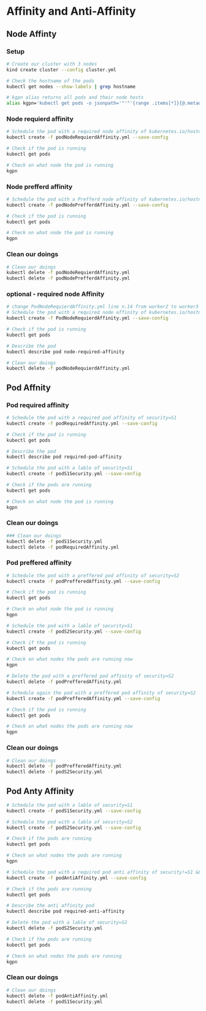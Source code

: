 # Affinity and Anti-Affinity

## Node Affinty 

### Setup
```sh
# Create our cluster with 3 nodes
kind create cluster --config cluster.yml
```
```sh
# Check the hostname of the pods
kubectl get nodes --show-labels | grep hostname
```
```sh
# kgpn alias returns all pods and their node hosts
alias kgpn='kubectl get pods -o jsonpath='"'"'{range .items[*]}{@.metadata.name}{" "}{@.spec.nodeName}{"\n"}{end}'"'"''
```

### Node requierd affinity
```sh
# Schedule the pod with a required node affinity of kubernetes.io/hostname=advanced-scheduling-worker2  
kubectl create -f podNodeRequierdAffinity.yml --save-config
```
```sh
# Check if the pod is running
kubectl get pods
```
```sh
# Check on what node the pod is running
kgpn
```

### Node prefferd affinity

```sh
# Schedule the pod with a Prefferd node affinity of kubernetes.io/hostname=advanced-scheduling-worker3
kubectl create -f podNodePrefferdAffinity.yml --save-config
```
```sh
# Check if the pod is running
kubectl get pods
```
```sh
# Check on what node the pod is running
kgpn
```

### Clean our doings
```sh
# Clean our doings
kubectl delete -f podNodeRequierdAffinity.yml
kubectl delete -f podNodePrefferdAffinity.yml
```

### optional - required node Affinity
```sh
# change PodNodeRequierdAffinity.yml line n.14 from worker2 to worker3
# Schedule the pod with a required node affinity of kubernetes.io/hostname=advanced-scheduling-worker3
kubectl create -f PodNodeRequierdAffinity.yml --save-config
```
```sh
# Check if the pod is running
kubectl get pods
```
```sh
# Describe the pod
kubectl describe pod node-required-affinity
```
```sh
# Clean our doings
kubectl delete -f podNodeRequierdAffinity.yml
```


## Pod Affnity

### Pod required affinity

```sh
# Schedule the pod with a required pod affinity of security=S1
kubectl create -f podRequiredAffinity.yml --save-config
```
```sh
# Check if the pod is running
kubectl get pods
```
```sh
# Describe the pod
kubectl describe pod required-pod-affinity
```
```sh
# Schedule the pod with a lable of security=S1
kubectl create -f podS1Security.yml --save-config
```
```sh
# Check if the pods are running
kubectl get pods 
```
```sh
# Check on what node the pod is running
kgpn
```
### Clean our doings

```sh
### Clean our doings
kubectl delete -f podS1Security.yml
kubectl delete -f podRequiredAffinity.yml
```

### Pod preffered affinity

```sh
# Schedule the pod with a preffered pod affinity of security=S2
kubectl create -f podPrefferedAffinity.yml --save-config
```
```sh
# Check if the pod is running
kubectl get pods
```
```sh
# Check on what node the pod is running
kgpn
```

```sh
# Schedule the pod with a lable of security=S1
kubectl create -f podS2Security.yml --save-config
```
```sh
# Check if the pod is running
kubectl get pods
```
```sh
# Check on what nodes the pods are running now
kgpn
```
```sh
# Delete the pod with a preffered pod affinity of security=S2
kubectl delete -f podPrefferedAffinity.yml
```
```sh
# Schedule again the pod with a preffered pod affinity of security=S2
kubectl create -f podPrefferedAffinity.yml --save-config
```
```sh
# Check if the pod is running
kubectl get pods
```
```sh
# Check on what nodes the pods are running now
kgpn
```

### Clean our doings

```sh
# Clean our doings
kubectl delete -f podPrefferedAffinity.yml
kubectl delete -f podS2Security.yml
```



## Pod Anty Affinity

```sh
# Schedule the pod with a lable of security=S1
kubectl create -f podS1Security.yml --save-config
```
```sh
# Schedule the pod with a lable of security=S2
kubectl create -f podS2Security.yml --save-config
```
```sh
# Check if the pods are running
kubectl get pods
```
```sh
# Check on what nodes the pods are running
kgpn
```
```sh
# Schedule the pod with a required pod anti affinity of security!=S1 && security!=S2
kubectl create -f podAntiAffinity.yml --save-config
```
```sh
# Check if the pods are running
kubectl get pods
```
```sh
# Describe the anti affinity pod
kubectl describe pod required-anti-affinity
```
```sh
# Delete the pod with a lable of security=S2
kubectl delete -f podS2Security.yml
```
```sh
# Check if the pods are running
kubectl get pods
```
```sh
# Check on what nodes the pods are running
kgpn
```

### Clean our doings
```sh
# Clean our doings
kubectl delete -f podAntiAffinity.yml
kubectl delete -f podS1Security.yml
```
